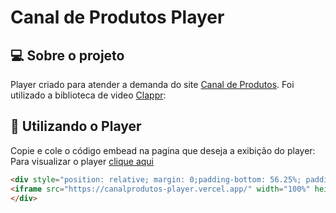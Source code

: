 #  Canal de Produtos Player

##  💻 Sobre o projeto
Player criado para atender a demanda do site [Canal de Produtos](https://canaldeprodutos.com.br). Foi utilizado a biblioteca de video [Clappr](https://github.com/clappr/clappr):

##  🚀 Utilizando o Player
Copie e cole o código embead na pagina que deseja a exibição do player:
Para visualizar o player [clique aqui](https://canalprodutos-player.vercel.app/)

```html
<div style="position: relative; margin: 0;padding-bottom: 56.25%; padding-top: 35px; height: 0; overflow: hidden;">
<iframe src="https://canalprodutos-player.vercel.app/" width="100%" height="100%" frameborder="0" scrolling="auto" allowfullscreen style="position:absolute; margin:0; padding:0; top:0; left: 0;width: 100%; height: 100%;"></iframe>
</div>                    
```